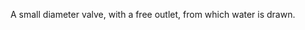 A small diameter valve, with a free outlet, from which water is drawn.

<!-- end of short definition -->

